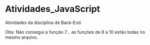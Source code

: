 # Atividades_JavaScript

Atividades da disciplina de Back-End

Obs: Não consegui a função 7... as funções de 8 a 10 estão todas no mesmo arquivo.
